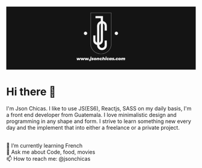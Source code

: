 ![jsonchicas](https://github.com/JazzDesign/JazzDesign/blob/master/jsonpage.jpg)

# Hi there 👋
I'm Json Chicas. I like to use JS(ES6), Reactjs, SASS on my daily basis, I'm a front end developer from Guatemala.
I love minimalistic design and programming in any shape and form. I strive to learn something new every day and the implement that into either a freelance or a private project.

<br />
🌱 I’m currently learning French
<br />
💬 Ask me about Code, food, movies
<br />
📫 How to reach me: @jsonchicas
<br />

<!--
**JazzDesign/JazzDesign** is a ✨ _special_ ✨ repository because its `README.md` (this file) appears on your GitHub profile.

Here are some ideas to get you started:

- 🔭 I’m currently working on Universidad Galileo
- 🌱 I’m currently learning French
- 👯 I’m looking to collaborate on Open Source Projects
- 🤔 I’m looking for help with Reactjs Projects
- 💬 Ask me about Code, food, movies
- 📫 How to reach me: @jsonchicas
- ⚡ Fun fact: ...
-->
